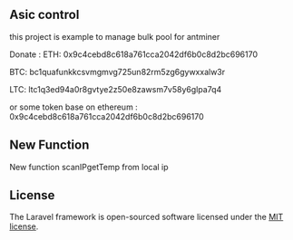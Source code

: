 ## Asic control

this project is example to manage bulk pool for antminer


Donate :
ETH: 0x9c4cebd8c618a761cca2042df6b0c8d2bc696170

BTC: bc1quafunkkcsvmgmvg725un82rm5zg6gywxxalw3r

LTC: ltc1q3ed94a0r8gvtye2z50e8zawsm7v58y6glpa7q4

or some token base on ethereum : 0x9c4cebd8c618a761cca2042df6b0c8d2bc696170


## New Function

New function scanIPgetTemp from local ip

## License

The Laravel framework is open-sourced software licensed under the [MIT license](http://opensource.org/licenses/MIT).
